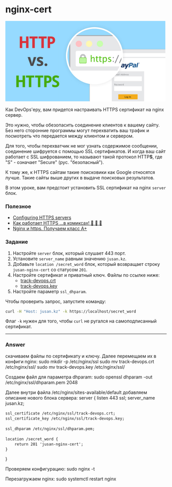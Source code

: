 # nginx-cert

<img src="https.jpg" alt="https" width="500"/>

Как DevOps'еру, вам придется настраивать HTTPS сертификат на nginx сервер.

Это нужно, чтобы обезопасить соединение клиентов к вашему сайту. Без него сторонние
программы могут перехватить ваш трафик и посмотреть что передается между клиентом и сервером.

Для того, чтобы перехватчик не мог узнать содержимое сообщении, соединение шифруется
с помощью SSL сертификатов. И когда ваш сайт работает с SSL шифрованием, то называют
такой протокол HTTP**S**, где "S" - означает "Secure" (рус. "безопасный").

К тому же, к HTTPS сайтам такие поисковики как Google относятся лучше. Такие
сайты выше других в выдаче поисковых результатов.

В этом уроке, вам предстоит установить SSL сертификат на nginx `server` блок.

### Полезное

- [Configuring HTTPS servers](http://nginx.org/en/docs/http/configuring_https_servers.html)
- [Как работает HTTPS ...в комиксах! 🌈 🎉 🍕](https://howhttps.works/ru/)
- [Nginx и https. Получаем класс А+](https://habr.com/ru/post/252821/)

### Задание

1. Настройте `server` блок, который слушает 443 порт.
2. Установите `server_name` равным значению `jusan.kz`.
3. Добавьте `location /secret_word` блок, который возвращает строку `jusan-nginx-cert` со статусом `201`.
4. Настройте сертификат и приватный ключ. Файлы по ссылке ниже:
   - [track-devops.crt](https://stepik.org/media/attachments/lesson/686238/track-devops.crt)
   - [track-devops.key](https://stepik.org/media/attachments/lesson/686238/track-devops.key)
5. Настройте параметр `ssl_dhparam`.

Чтобы проверить запрос, запустите команду:

```bash
curl -H "Host: jusan.kz" -k https://localhost/secret_word
```

Флаг `-k` нужен для того, чтобы `curl` не ругался на самоподписанный сертификат.

---

### Answer

скачиваем файлы по сертификату и ключу. Далее перемещаем их в конфиги nginx:
sudo mkdir -p /etc/nginx/ssl
sudo mv track-devops.crt /etc/nginx/ssl/
sudo mv track-devops.key /etc/nginx/ssl/

Создаем файл для параметра dhparam:
sudo openssl dhparam -out /etc/nginx/ssl/dhparam.pem 2048

Далее внутри файла /etc/nginx/sites-available/default добавляем описание нового блока сервера:
server {
    listen 443 ssl;
    server_name jusan.kz;

    ssl_certificate /etc/nginx/ssl/track-devops.crt;
    ssl_certificate_key /etc/nginx/ssl/track-devops.key;

    ssl_dhparam /etc/nginx/ssl/dhparam.pem;

    location /secret_word {
        return 201 'jusan-nginx-cert';
    }
}

Проверяем конфигурацию:
sudo nginx -t

Перезагружаем nginx:
sudo systemctl restart nginx